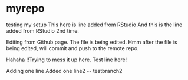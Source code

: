 # myrepo
testing my setup
This here is line added from RStudio
And this is the line added from RStudio 2nd time.

Editing from Github page. The file is being edited. 
Hmm after the file is being edited, will commit and push to the remote repo.

Hahaha !!Trying to mess it up here.
Test line here!

Adding one line 
Added one line2 -- testbranch2

